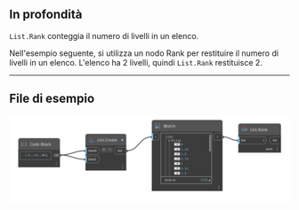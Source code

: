 ## In profondità
`List.Rank` conteggia il numero di livelli in un elenco.

Nell'esempio seguente, si utilizza un nodo Rank per restituire il numero di livelli in un elenco. L'elenco ha 2 livelli, quindi `List.Rank` restituisce 2.

___
## File di esempio

![List.Rank](./List.Rank_img.jpg)
